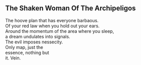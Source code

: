 The Shaken Woman Of The Archipeligos
------------------------------------
The hoove plan that has everyone barbaous.  
Of your red law when you hold out your ears.  
Around the momentum of the area where you sleep,  
a dream undulates into signals.  
The evil imposes nessecity.  
Only map, just the  
essence, nothing but  
it. Vein.  
